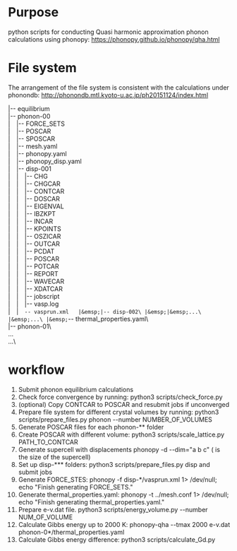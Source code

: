 # Purpose
python scripts for conducting Quasi harmonic approximation phonon calculations using phonopy: https://phonopy.github.io/phonopy/qha.html

# File system
The arrangement of the file system is consistent with the calculations under phonondb: http://phonondb.mtl.kyoto-u.ac.jp/ph20151124/index.html

|-- equilibrium\
|-- phonon-00\
|&emsp;|-- FORCE_SETS\
|&emsp;|-- POSCAR\
|&emsp;|-- SPOSCAR\
|&emsp;|-- mesh.yaml\
|&emsp;|-- phonopy.yaml\
|&emsp;|-- phonopy_disp.yaml\
|&emsp;|-- disp-001\
|&emsp;|&emsp;|-- CHG\
|&emsp;|&emsp;|-- CHGCAR\
|&emsp;|&emsp;|-- CONTCAR\
|&emsp;|&emsp;|-- DOSCAR\
|&emsp;|&emsp;|-- EIGENVAL\
|&emsp;|&emsp;|-- IBZKPT\
|&emsp;|&emsp;|-- INCAR\
|&emsp;|&emsp;|-- KPOINTS\
|&emsp;|&emsp;|-- OSZICAR\
|&emsp;|&emsp;|-- OUTCAR\
|&emsp;|&emsp;|-- PCDAT\
|&emsp;|&emsp;|-- POSCAR\
|&emsp;|&emsp;|-- POTCAR\
|&emsp;|&emsp;|-- REPORT\
|&emsp;|&emsp;|-- WAVECAR\
|&emsp;|&emsp;|-- XDATCAR\
|&emsp;|&emsp;|-- jobscript\
|&emsp;|&emsp;|-- vasp.log\
|&emsp;|&emsp;`-- vasprun.xml  
|&emsp;|-- disp-002\
|&emsp;|&emsp;...\
|&emsp;...\
|&emsp;`-- thermal_properties.yaml\  
|-- phonon-01\  
...\
...\


# workflow
1. Submit phonon equilibrium calculations
2. Check force convergence by running: python3 scripts/check_force.py
3. (optional) Copy CONTCAR to POSCAR and resubmit jobs if unconverged
4. Prepare file system for different crystal volumes by running: python3 scripts/prepare_files.py phonon --number NUMBER_OF_VOLUMES
5. Generate POSCAR files for each phonon-** folder
6. Create POSCAR with different volume: python3 scripts/scale_lattice.py PATH_TO_CONTCAR
7. Generate supercell with displacements phonopy -d --dim="a b c" (<a b c> is the size of the supercell)
8. Set up disp-*** folders: python3 scripts/prepare_files.py disp and submit jobs
9. Generate FORCE_STES: phonopy -f disp-*/vasprun.xml 1> /dev/null; echo "Finish generating FORCE_SETS."
10. Generate thermal_properties.yaml: phonopy -t ../mesh.conf 1> /dev/null; echo "Finish generating thermal_properties.yaml."
11. Prepare e-v.dat file. python3 scripts/energy_volume.py --number NUM_OF_VOLUME
12. Calculate Gibbs energy up to 2000 K: phonopy-qha --tmax 2000 e-v.dat phonon-0*/thermal_properties.yaml
13. Calculate Gibbs energy difference: python3 scripts/calculate_Gd.py
